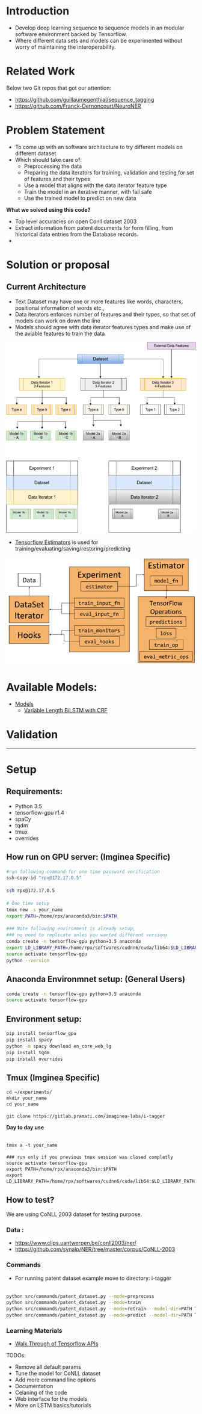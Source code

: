 # Introduction
- Develop deep learning sequence to sequence models in an modular
software environment backed by Tensorflow.
- Where different data sets and models can be experimented without worry of
maintaining the interoperability.

# Related Work
Below two Git repos that got our attention:
- https://github.com/guillaumegenthial/sequence_tagging
- https://github.com/Franck-Dernoncourt/NeuroNER

# Problem Statement
 - To come up with an software architecture to try different models on different dataset
 - Which should take care of:
    - Preprocessing the data
    - Preparing the data iterators for training, validation and testing for set of features and their types
    - Use a model that aligns with the data iterator feature type
    - Train the model in an iterative manner, with fail safe
    - Use the trained model to predict on new data

**What we solved using this code?**
 - Top level accuracies on open Conll dataset 2003
 - Extract information from patent documents for form filling, from historical
data entries from the Database records.
 -
# Solution or proposal

## Current Architecture

- Text Dataset may have one or more features like words, characters, positional information of words etc.,
- Data iterators enforces number of features and their types, so that set of models can work on down the line
- Models should agree with data iterator features types and make use of the aviable features to train the data


![](docs/images/i_tagger_architecture.png)


- [Tensorflow Estimators](https://www.tensorflow.org/extend/estimators) is used for training/evaluating/saving/restoring/predicting

![](docs/images/tf_estimators.png)

# Available Models:
- [Models](docs/models)
    - [Variable Length BiLSTM with CRF](docs/models/bilstm_crf_v0/BiLSTM_CRF_V0.md)


# Validation


-------------------------------------------------------------------

# Setup

## Requirements:
- Python 3.5
- tensorflow-gpu r1.4
- spaCy
- tqdm
- tmux
- overrides


## How run on GPU server: (Imginea Specific)

```bash
#run following command for one time password verification
ssh-copy-id "rpx@172.17.0.5"

ssh rpx@172.17.0.5

# One time setup
tmux new -s your_name
export PATH=/home/rpx/anaconda3/bin:$PATH

### Note following environment is already setup, 
### no need to replicate unles you wanted different versions
conda create -n tensorflow-gpu python=3.5 anaconda
export LD_LIBRARY_PATH=/home/rpx/softwares/cudnn6/cuda/lib64:$LD_LIBRARY_PATH
source activate tensorflow-gpu
python --version

```

## Anaconda Environmnet setup: (General Users)

```bash
conda create -n tensorflow-gpu python=3.5 anaconda
source activate tensorflow-gpu
```

## Environment setup:
```bash
pip install tensorflow_gpu
pip install spacy
python -m spacy download en_core_web_lg
pip install tqdm
pip install overrides
```

## Tmux (Imginea Specific)
```
cd ~/experiments/
mkdir your_name
cd your_name

git clone https://gitlab.pramati.com/imaginea-labs/i-tagger

```

**Day to day use**
```

tmux a -t your_name

### run only if you previous tmux session was closed completly
source activate tensorflow-gpu
export PATH=/home/rpx/anaconda3/bin:$PATH
export LD_LIBRARY_PATH=/home/rpx/softwares/cudnn6/cuda/lib64:$LD_LIBRARY_PATH

```

## How to test?

We are using CoNLL 2003 dataset for testing purpose.

### Data :
- https://www.clips.uantwerpen.be/conll2003/ner/
- https://github.com/synalp/NER/tree/master/corpus/CoNLL-2003

### Commands
- For running patent dataset example move to directory: i-tagger

```bash

python src/commands/patent_dataset.py --mode=preprocess
python src/commands/patent_dataset.py --mode=train 
python src/commands/patent_dataset.py --mode=retrain --model-dir=PATH TO Model
python src/commands/patent_dataset.py --mode=predict --model-dir=PATH TO Model --predict-dir=PATH to Prediction files  

``` 


### Learning Materials
- [Walk Through of Tensorflow APIs](notebooks/walk_through_of_tf_apis.ipynb)



TODOs:
- Remove all default params
- Tune the model for CoNLL dataset
- Add more command line options
- Documentation
- Celaning of the code
- Web interface for the models
- More on LSTM basics/tutorials